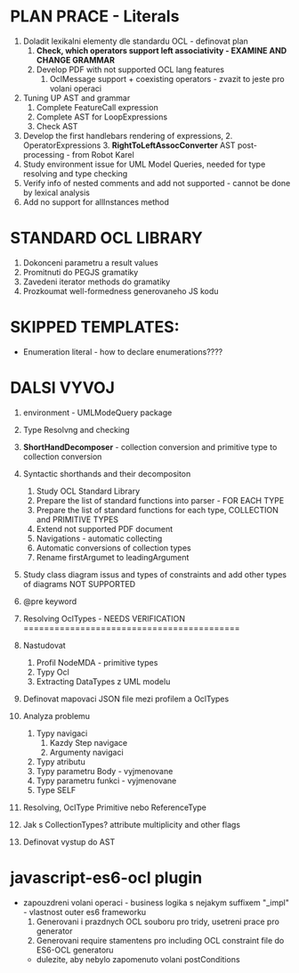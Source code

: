 PLAN PRACE - Literals
=====================
1. Doladit lexikalni elementy dle standardu OCL - definovat plan
    1. **Check, which operators support left associativity - EXAMINE AND CHANGE GRAMMAR**
    2. Develop PDF with not supported OCL lang features
        1. OclMessage support + coexisting operators - zvazit to jeste pro volani operaci
2. Tuning UP AST and grammar
    1. Complete FeatureCall expression
    2. Complete AST for LoopExpressions
    3. Check AST
3. Develop the first handlebars rendering of expressions, 
    2. OperatorExpressions
    3. **RightToLeftAssocConverter** AST post-processing - from Robot Karel
4. Study environment issue for UML Model Queries, needed for type resolving and type checking
5. Verify info of nested comments and add not supported - cannot be done by lexical analysis
6. Add no support for allInstances method

STANDARD OCL LIBRARY
====================
1. Dokonceni parametru a result values
2. Promitnuti do PEGJS gramatiky
3. Zavedeni iterator methods do gramatiky
4. Prozkoumat well-formedness generovaneho JS kodu


SKIPPED TEMPLATES:
==================
- Enumeration literal - how to declare enumerations????
 
DALSI VYVOJ
===========
1. environment - UMLModeQuery package
2. Type Resolvng and checking
3. **ShortHandDecomposer** - collection conversion and primitive type to collection conversion
4. Syntactic shorthands and their decompositon
    1. Study OCL Standard Library
    2. Prepare the list of standard functions into parser - FOR EACH TYPE
    3. Prepare the list of standard functions for each type, COLLECTION and PRIMITIVE TYPES
    4. Extend not supported PDF document
    1. Navigations - automatic collecting
    2. Automatic conversions of collection types
    3. Rename firstArgumet to leadingArgument
5. Study class diagram issus and types of constraints and add other types of diagrams NOT SUPPORTED
6. @pre keyword


1. Resolving OclTypes - NEEDS VERIFICATION
==========================================
1. Nastudovat
    1. Profil NodeMDA - primitive types
    2. Typy Ocl
    3. Extracting DataTypes z UML modelu
2. Definovat mapovaci JSON file mezi profilem a OclTypes
3. Analyza problemu
    1. Typy navigaci
        1. Kazdy Step navigace
        2. Argumenty navigaci
    2. Typy atributu
    3. Typy parametru Body - vyjmenovane
    4. Typy parametru funkci - vyjmenovane
    5. Type SELF
4. Resolving, OclType Primitive nebo ReferenceType
5. Jak s CollectionTypes? attribute multiplicity and other flags
6. Definovat vystup do AST


javascript-es6-ocl plugin
=========================
- zapouzdreni volani operaci - business logika s nejakym suffixem "_impl" - vlastnost outer es6 frameworku
    1. Generovani i prazdnych OCL souboru pro tridy, usetreni prace pro generator
    2. Generovani require stamentens pro including OCL constraint file do ES6-OCL generatoru
    - dulezite, aby nebylo zapomenuto volani postConditions


